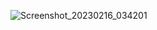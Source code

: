 ![Screenshot_20230216_034201](https://user-images.githubusercontent.com/90847949/219844350-6e71a50f-5b11-476f-97c4-d92217e7d033.png)

